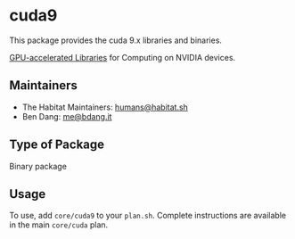 # cuda9

This package provides the cuda 9.x libraries and binaries.

[GPU-accelerated Libraries](https://developer.nvidia.com/cuda-zone) for Computing on NVIDIA devices.

## Maintainers

* The Habitat Maintainers: <humans@habitat.sh>
* Ben Dang: <me@bdang.it>

## Type of Package

Binary package

## Usage

To use, add `core/cuda9` to your `plan.sh`.
Complete instructions are available in the main `core/cuda` plan.
